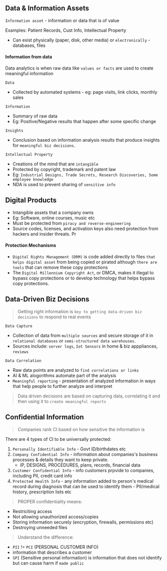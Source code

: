 ## Data & Information Assets
`Information asset` - information or data that is of value

Examples: Patient Records, Cust Info, Intellectual Property
* Can exist physically (paper, disk, other media) or `electronically` - databases, files

#### Information from data
Data analytics is when raw data like `values or facts` are used to create meaningful information

`Data` 
* Collected by automated systems - eg: page visits, link clicks, monthly sales

`Information`
* Summary of raw data 
* Eg: Positive/Negative results that happen after some specific change

`Insights`
* Conclusion based on information analysis results that produce insights for `meaningful biz decisions`.

`Intellectual Property`
* Creations of the mind that are `intangible`
* Protected by copyright, trademark and patent law
* Eg: `Industrial Designs, Trade Secrets, Research Discoveries, Some employee knowledge`
* NDA is used to prevent sharing of `sensitive info`

## Digital Products
* Intangible assets that a company owns
* Eg: Software, online courses, music etc
* Must be protected from `piracy and reverse-engineering`
* Source codes, licenses, and activation keys also need protection from hackers and insider threats.
Pr

#### Protection Mechanisms
* `Digital Rights Management (DRM)` is code added directly to files `that helps digital asset` from being copied or pirated although `there are tools` that can remove these copy protections
* The `Digital Millennium Copyright Act`, or DMCA, makes it illegal to bypass copy protections or to develop technology that helps bypass copy protections.

## Data-Driven Biz Decisions
> Getting right information is `key to getting data-driven biz decisions` to respond to real events

`Data Capture`
* Collection of data from `multiple sources` and secure storage of it in `relational databases` or `semi-structured data warehouses`.
* Sources include: `server logs`, `Iot Sensors` in home & biz apppliances, `reviews`

`Data Correlation`
* Raw data points are analyzed to `find correlations or links`
* AI & ML alogorithms automate part of the analysis
* `Meaningful reporting` - presentation of analyzed information in ways that help people to further analyze and interpret
> Data driven decisions are based on capturing data, correlating it and then using it to `create meaningful reports`

## Confidential Information
> Companies rank CI based on how sensitive the information is

There are 4 types of CI to be universally protected:
1. `Personally Identifiable Info` - Govt ID/birthdates etc
2. `Company Confidential Info` - information about companies's business processes & details they want to keep private. 
    * IP, DESIGNS, PROCEDURES, plans, records, financial data
3. `Customer Confidential Info` - info customers prpvide to companies, including PII, credit card info
4. `Protected Health Info` - any information added to person's medical record during diagnosis that can be used to identify them - PII/medical history, prescription lists etc

> PROPER confidentiality means:
* Restriciting access
* Not allowing unauthorized access/copies
* Storing information securely (encryption, firewalls, permissions etc)
* Destroying unneeded files

> Understand the difference: 
* `PII` != `PCI` (PERSONAL CUSTOMER INFO) 
* information that describes a customer
* `SPI` (Sensitive personal information) is information that does not identify but can cause harm if `made public`